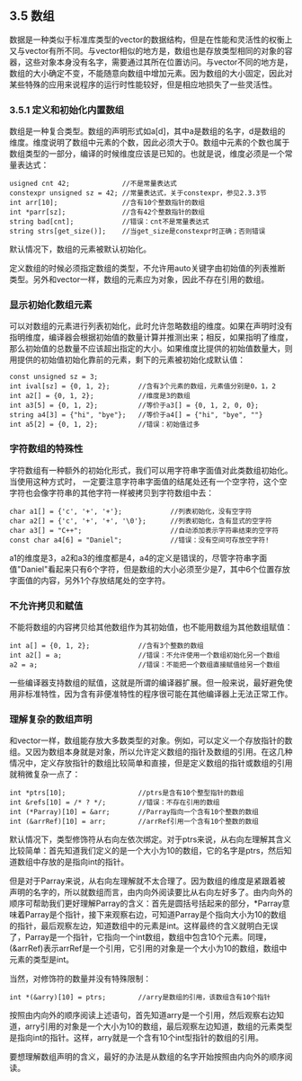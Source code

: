 ## 3.5 数组

数据是一种类似于标准库类型的vector的数据结构，但是在性能和灵活性的权衡上又与vector有所不同。与vector相似的地方是，数组也是存放类型相同的对象的容器，这些对象本身没有名字，需要通过其所在位置访问。与vector不同的地方是，数组的大小确定不变，不能随意向数组中增加元素。因为数组的大小固定，因此对某些特殊的应用来说程序的运行时性能较好，但是相应地损失了一些灵活性。

### 3.5.1 定义和初始化内置数组
数组是一种复合类型。数组的声明形式如a[d]，其中a是数组的名字，d是数组的维度。维度说明了数组中元素的个数，因此必须大于0。数组中元素的个数也属于数组类型的一部分，编译的时候维度应该是已知的。也就是说，维度必须是一个常量表达式：
```
usigned cnt 42;             //不是常量表达式
constexpr unsigned sz = 42; //常量表达式，关于constexpr，参见2.3.3节
int arr[10];                //含有10个整数指针的数组
int *parr[sz];              //含有42个整数指针的数组
string bad[cnt];            //错误：cnt不是常量表达式
string strs[get_size()];    //当get_size是constexpr时正确；否则错误
```
默认情况下，数组的元素被默认初始化。

定义数组的时候必须指定数组的类型，不允许用auto关键字由初始值的列表推断类型。另外和vector一样，数组的元素应为对象，因此不存在引用的数组。

### 显示初始化数组元素
可以对数组的元素进行列表初始化，此时允许忽略数组的维度。如果在声明时没有指明维度，编译器会根据初始值的数量计算并推测出来；相反，如果指明了维度，那么初始值的总数量不应该超出指定的大小。如果维度比提供的初始值数量大，则用提供的初始值初始化靠前的元素，剩下的元素被初始化成默认值：
```
const unsigned sz = 3;          
int ival[sz] = {0, 1, 2};       //含有3个元素的数组，元素值分别是0，1，2
int a2[] = {0, 1, 2};           //维度是3的数组
int a3[5] = {0, 1, 2};          //等价于a3[] = {0, 1, 2, 0, 0};
string a4[3] = {"hi", "bye"};   //等价于a4[] = {"hi", "bye", ""}
int a5[2] = {0, 1, 2};          //错误：初始值过多
```
### 字符数组的特殊性
字符数组有一种额外的初始化形式，我们可以用字符串字面值对此类数组初始化。当使用这种方式时， 一定要注意字符串字面值的结尾处还有一个空字符，这个空字符也会像字符串的其他字符一样被拷贝到字符数组中去：
```
char a1[] = {'c', '+', '+'};            //列表初始化，没有空字符
char a2[] = {'c', '+', '+', '\0'};      //列表初始化，含有显式的空字符
char a3[] = "C++";                      //自动添加表示字符串结束的空字符
const char a4[6] = "Daniel";            //错误：没有空间可存放空字符!
```
a1的维度是3，a2和a3的维度都是4，a4的定义是错误的，尽管字符串字面值"Daniel"看起来只有6个字符，但是数组的大小必须至少是7，其中6个位置存放字面值的内容，另外1个存放结尾处的空字符。

### 不允许拷贝和赋值
不能将数组的内容拷贝给其他数组作为其初始值，也不能用数组为其他数组赋值：
```
int a[] = {0, 1, 2};            //含有3个整数的数组
int a2[] = a;                   //错误：不允许使用一个数组初始化另一个数组
a2 = a;                         //错误：不能把一个数组直接赋值给另一个数组
```

一些编译器支持数组的赋值，这就是所谓的编译器扩展。但一般来说，最好避免使用非标准特性，因为含有非便准特性的程序很可能在其他编译器上无法正常工作。

### 理解复杂的数组声明
和vector一样，数组能存放大多数类型的对象。例如，可以定义一个存放指针的数组。又因为数组本身就是对象，所以允许定义数组的指针及数组的引用。在这几种情况中，定义存放指针的数组比较简单和直接，但是定义数组的指针或数组的引用就稍微复杂一点了：
```
int *ptrs[10];                  //ptrs是含有10个整型指针的数组
int &refs[10] = /* ? */;        //错误：不存在引用的数组
int (*Parray)[10] = &arr;       //Parray指向一个含有10个整数的数组
int (&arrRef)[10] = arr;        //arrRef引用一个含有10个整数的数组
```
默认情况下，类型修饰符从右向左依次绑定。对于ptrs来说，从右向左理解其含义比较简单：首先知道我们定义的是一个大小为10的数组，它的名字是ptrs，然后知道数组中存放的是指向int的指针。

但是对于Parray来说，从右向左理解就不太合理了。因为数组的维度是紧跟着被声明的名字的，所以就数组而言，由内向外阅读要比从右向左好多了。由内向外的顺序可帮助我们更好理解Parray的含义：首先是圆括号括起来的部分，*Parray意味着Parray是个指针，接下来观察右边，可知道Parray是个指向大小为10的数组的指针，最后观察左边，知道数组中的元素是int。这样最终的含义就明白无误了，Parray是一个指针，它指向一个int数组，数组中包含10个元素。同理，(&arrRef)表示arrRef是一个引用，它引用的对象是一个大小为10的数组，数组中元素的类型是int。

当然，对修饰符的数量并没有特殊限制：
```
int *(&arry)[10] = ptrs;        //arry是数组的引用，该数组含有10个指针
```
按照由内向外的顺序阅读上述语句，首先知道arry是一个引用，然后观察右边知道，arry引用的对象是一个大小为10的数组，最后观察左边知道，数组的元素类型是指向int的指针。这样，arry就是一个含有10个int型指针的数组的引用。

要想理解数组声明的含义，最好的办法是从数组的名字开始按照由内向外的顺序阅读。

